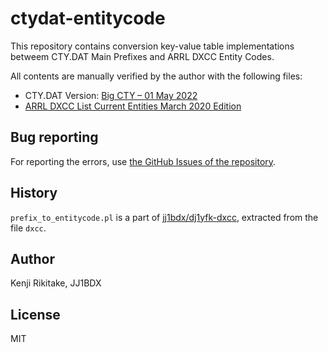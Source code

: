 # ctydat-entitycode

This repository contains conversion key-value table implementations betweem CTY.DAT Main Prefixes and ARRL DXCC Entity Codes.

All contents are manually verified by the author with the following files:

* CTY.DAT Version: [Big CTY – 01 May 2022](https://www.country-files.com/big-cty-01-may-2022/)
* [ARRL DXCC List Current Entities March 2020 Edition](https://www.arrl.org/files/file/DXCC/2020%20DXCC%20Current%20.pdf)

## Bug reporting

For reporting the errors, use [the GitHub Issues of the repository]().

## History

`prefix_to_entitycode.pl` is a part of [jj1bdx/dj1yfk-dxcc](https://github.com/jj1bdx/dj1yfk-dxcc/), extracted from the file `dxcc`.

## Author

Kenji Rikitake, JJ1BDX

## License

MIT

